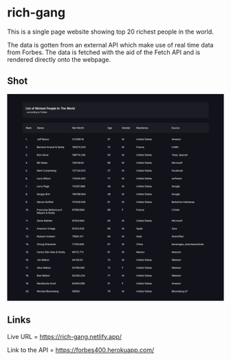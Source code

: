 # rich-gang
This is a single page website showing top 20 richest people in the world.

The data is gotten from an external API which make use of real time data from Forbes. The data is fetched with the aid of the Fetch API and is rendered directly onto the webpage.

## Shot
<img src="shot.png" alt="screenshot">

## Links
Live URL = https://rich-gang.netlify.app/

Link to the API = https://forbes400.herokuapp.com/
